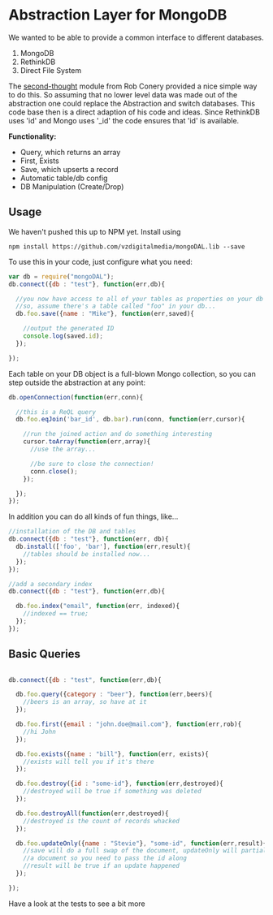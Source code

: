 # Abstraction Layer for MongoDB

We wanted to be able to provide a common interface to different databases.

1. MongoDB
2. RethinkDB
3. Direct File System

The [second-thought](https://github.com/robconery/second-thought/blob/master/README.md) module from Rob Conery provided a nice simple way to do this. So assuming that no lower level data was made out of the abstraction one could replace the Abstraction and switch databases. This code base then is a direct adaption of his code and ideas. Since RethinkDB uses 'id' and Mongo uses '_id' the code ensures that 'id' is available.

__Functionality:__

 - Query, which returns an array
 - First, Exists
 - Save, which upserts a record
 - Automatic table/db config
 - DB Manipulation (Create/Drop)


## Usage

We haven't pushed this up to NPM yet.
Install using

```
npm install https://github.com/vzdigitalmedia/mongoDAL.lib --save
```

To use this in your code, just configure what you need:

```javascript
var db = require("mongoDAL");
db.connect({db : "test"}, function(err,db){

  //you now have access to all of your tables as properties on your db variable:
  //so, assume there's a table called "foo" in your db...
  db.foo.save({name : "Mike"}, function(err,saved){

    //output the generated ID
    console.log(saved.id);
  });

});
```

Each table on your DB object is a full-blown Mongo collection, so you can step outside the abstraction at any point:

```javascript
db.openConnection(function(err,conn){

  //this is a ReQL query
  db.foo.eqJoin('bar_id', db.bar).run(conn, function(err,cursor){

    //run the joined action and do something interesting
    cursor.toArray(function(err,array){
      //use the array...

      //be sure to close the connection!
      conn.close();
    });

  });
});

```

In addition you can do all kinds of fun things, like...

```javascript
//installation of the DB and tables
db.connect({db : "test"}, function(err, db){
  db.install(['foo', 'bar'], function(err,result){
    //tables should be installed now...
  });
});

//add a secondary index
db.connect({db : "test"}, function(err,db){

  db.foo.index("email", function(err, indexed){
    //indexed == true;
  });
});
```

## Basic Queries

```javascript

db.connect({db : "test", function(err,db){

  db.foo.query({category : "beer"}, function(err,beers){
    //beers is an array, so have at it
  });

  db.foo.first({email : "john.doe@mail.com"}, function(err,rob){
    //hi John
  });

  db.foo.exists({name : "bill"}, function(err, exists){
    //exists will tell you if it's there
  });

  db.foo.destroy({id : "some-id"}, function(err,destroyed){
    //destroyed will be true if something was deleted
  });

  db.foo.destroyAll(function(err,destroyed){
    //destroyed is the count of records whacked
  });

  db.foo.updateOnly({name : "Stevie"}, "some-id", function(err,result){
    //save will do a full swap of the document, updateOnly will partially update
    //a document so you need to pass the id along
    //result will be true if an update happened
  });

});

```

Have a look at the tests to see a bit more
